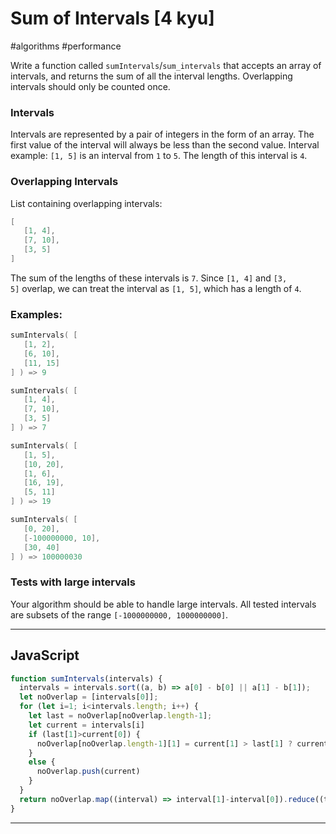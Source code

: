 # Sum of Intervals [4 kyu]

#algorithms #performance 

Write a function called `sumIntervals`/`sum_intervals` that accepts an array of intervals, and returns the sum of all the interval lengths. Overlapping intervals should only be counted once.

### Intervals

Intervals are represented by a pair of integers in the form of an array. The first value of the interval will always be less than the second value. Interval example: `[1, 5]` is an interval from `1` to `5`. The length of this interval is `4`.

### Overlapping Intervals

List containing overlapping intervals:

```c
[
   [1, 4],
   [7, 10],
   [3, 5]
]
```

The sum of the lengths of these intervals is `7`. Since `[1, 4]` and `[3, 5]` overlap, we can treat the interval as `[1, 5]`, which has a length of `4`.

### Examples:

```c
sumIntervals( [
   [1, 2],
   [6, 10],
   [11, 15]
] ) => 9

sumIntervals( [
   [1, 4],
   [7, 10],
   [3, 5]
] ) => 7

sumIntervals( [
   [1, 5],
   [10, 20],
   [1, 6],
   [16, 19],
   [5, 11]
] ) => 19

sumIntervals( [
   [0, 20],
   [-100000000, 10],
   [30, 40]
] ) => 100000030
```

### Tests with large intervals

Your algorithm should be able to handle large intervals. All tested intervals are subsets of the range `[-1000000000, 1000000000]`.

---
## JavaScript

```javascript
function sumIntervals(intervals) {
  intervals = intervals.sort((a, b) => a[0] - b[0] || a[1] - b[1]);
  let noOverlap = [intervals[0]];
  for (let i=1; i<intervals.length; i++) {
    let last = noOverlap[noOverlap.length-1];
    let current = intervals[i]
    if (last[1]>current[0]) {
      noOverlap[noOverlap.length-1][1] = current[1] > last[1] ? current[1] : last[1]
    }
    else {
      noOverlap.push(current)
    }
  }
  return noOverlap.map((interval) => interval[1]-interval[0]).reduce((total, value) => total+value)
}
```

---
